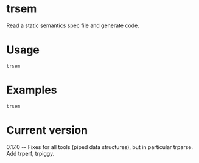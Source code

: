 # trsem

Read a static semantics spec file and generate code.

# Usage

    trsem

# Examples

    trsem

# Current version

0.17.0 -- Fixes for all tools (piped data structures), but in particular trparse. Add trperf, trpiggy.
